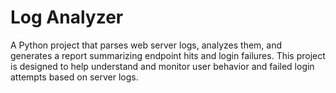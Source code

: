 # Log Analyzer

A Python project that parses web server logs, analyzes them, and generates a report summarizing endpoint hits and login failures. This project is designed to help understand and monitor user behavior and failed login attempts based on server logs.
